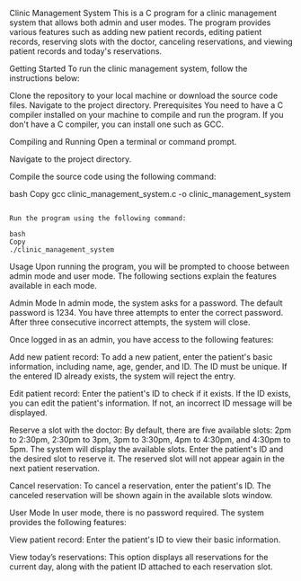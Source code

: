 Clinic Management System
This is a C program for a clinic management system that allows both admin and user modes. The program provides various features such as adding new patient records, editing patient records, reserving slots with the doctor, canceling reservations, and viewing patient records and today's reservations.

Getting Started
To run the clinic management system, follow the instructions below:

Clone the repository to your local machine or download the source code files.
Navigate to the project directory.
Prerequisites
You need to have a C compiler installed on your machine to compile and run the program. If you don't have a C compiler, you can install one such as GCC.

Compiling and Running
Open a terminal or command prompt.

Navigate to the project directory.

Compile the source code using the following command:

bash
Copy
gcc clinic_management_system.c -o clinic_management_system
```

Run the program using the following command:

bash
Copy
./clinic_management_system
```
Usage
Upon running the program, you will be prompted to choose between admin mode and user mode. The following sections explain the features available in each mode.

Admin Mode
In admin mode, the system asks for a password. The default password is 1234. You have three attempts to enter the correct password. After three consecutive incorrect attempts, the system will close.

Once logged in as an admin, you have access to the following features:

Add new patient record: To add a new patient, enter the patient's basic information, including name, age, gender, and ID. The ID must be unique. If the entered ID already exists, the system will reject the entry.

Edit patient record: Enter the patient's ID to check if it exists. If the ID exists, you can edit the patient's information. If not, an incorrect ID message will be displayed.

Reserve a slot with the doctor: By default, there are five available slots: 2pm to 2:30pm, 2:30pm to 3pm, 3pm to 3:30pm, 4pm to 4:30pm, and 4:30pm to 5pm. The system will display the available slots. Enter the patient's ID and the desired slot to reserve it. The reserved slot will not appear again in the next patient reservation.

Cancel reservation: To cancel a reservation, enter the patient's ID. The canceled reservation will be shown again in the available slots window.

User Mode
In user mode, there is no password required. The system provides the following features:

View patient record: Enter the patient's ID to view their basic information.

View today’s reservations: This option displays all reservations for the current day, along with the patient ID attached to each reservation slot.
